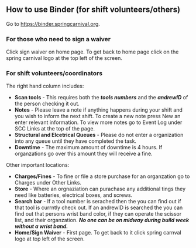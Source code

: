 ## How to use Binder (for shift volunteers/others)

Go to https://binder.springcarnival.org. 

### For those who need to sign a waiver

Click sign waiver on home page. To get back to home page click on the spring carnival logo at the top left of the screen.

### For shift volunteers/coordinators

The right hand column includes:

- **Scan tools**  - This requires both the **_tools numbers_** and the **_andrewID_** of the person checking it out.
- **Notes** - Please leave a note if anything happens during your shift and you wish to inform the next shift. To create a new note press New an enter relevant information. To view more notes go to Event Log under SCC Links at the top of the page. 
- **Structural and Elcetrical Queues** - Please do not enter a organization into any queue until they have completed the task.
- **Downtime** - The maximum amount of downtime is 4 hours. If organzations go over this amount they will receive a fine.

Other important locations:
- **Charges/Fines** - To fine or file a store purchase for an organzation go to Charges under Other Links.
- **Store** - Where an orgnaziation can purachase any additional tings they need like batteries, electrical boxes, and screws.
- **Search bar** - If a tool number is serached then the you can find out if that tool is currntly check out. If an andrewID is searched the you can find out that persons wrist band color, if they can operate the scissor list, and their organzation. **_No one can be on midway during build week without a wrist band._**
- **Home/Sign Waiver** - First page. To get back to it click spring carnval logo at top left of the screen.
